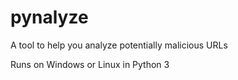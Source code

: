 # pynalyze
A tool to help you analyze potentially malicious URLs

Runs on Windows or Linux in Python 3